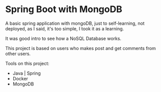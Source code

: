 # Spring Boot with MongoDB

A basic spring application with mongoDB, just to self-learning, not deployed, as I said, it's too simple, I took it as a learning.

It was good intro to see how a NoSQL Database works.

This project is based on users who makes post and get comments from other users.

Tools on this project:

- Java | Spring
- Docker
- MongoDB
